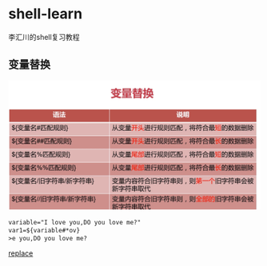 # shell-learn
李汇川的shell复习教程


## 变量替换

![photo](./photo/01.png)

    variable="I love you,DO you love me?"
    var1=${variable#*ov}
    >e you,DO you love me?
    
    
[replace](./variable_replace.sh)